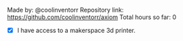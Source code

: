 Made by: @coolinventorr
Repository link: https://github.com/coolinventorr/axiom
Total hours so far: 0
- [x] I have access to a makerspace 3d printer.
